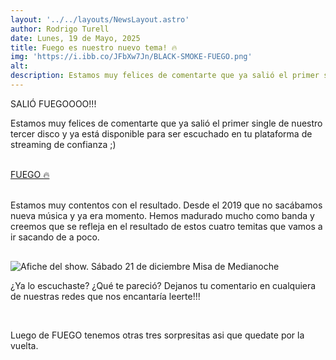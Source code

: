 ```yaml
---
layout: '../../layouts/NewsLayout.astro'
author: Rodrigo Turell
date: Lunes, 19 de Mayo, 2025
title: Fuego es nuestro nuevo tema! 🔥
img: 'https://i.ibb.co/JFbXw7Jn/BLACK-SMOKE-FUEGO.png'
alt:  
description: Estamos muy felices de comentarte que ya salió el primer single de nuestro tercer disco y ya está disponible para ser escuchado ...
---
```


<div class="row">
	<p> SALIÓ FUEGOOOO!!!</p>
	<p>Estamos muy felices de comentarte que ya salió el primer single de nuestro tercer disco y ya está disponible para ser escuchado en tu plataforma de streaming de confianza ;) </p>
	<br>
	<a href="https://blacksmoke.fanlink.tv/fuego" target="_blank" class="text-black bg-white hover:bg-black hover:text-white focus:ring-4 focus:ring-black-300 font-medium rounded-lg text-sm px-5 py-2.5 me-2 mb-5 focus:outline-none">FUEGO 🔥 </a>
	<br>
	<br>
	<p>Estamos muy contentos con el resultado. Desde el 2019 que no sacábamos nueva música y ya era momento. Hemos madurado mucho como banda y creemos que se refleja en el resultado de estos cuatro temitas que vamos a ir sacando de a poco. </p>
</div>

![Afiche del show. Sábado 21 de diciembre Misa de Medianoche](https://i.ibb.co/JFbXw7Jn/BLACK-SMOKE-FUEGO.png)
<br>
<div class="row">
	<p>¿Ya lo escuchaste? ¿Qué te pareció? Dejanos tu comentario en cualquiera de nuestras redes que nos encantaría leerte!!!</p>
	<br>
	<p>Luego de FUEGO tenemos otras tres sorpresitas asi que quedate por la vuelta.</p>
</div>

<style>

	.row {
		margin-bottom: 30px;
	}

    a  {
        color: var(--color-link);
    }

</style>

